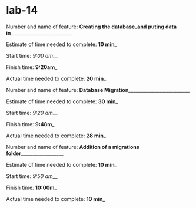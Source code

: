 # lab-14
Number and name of feature: __Creating the database_and puting data in____________________________

Estimate of time needed to complete: __10 min___

Start time: _9:00 am___

Finish time: __9:20am___

Actual time needed to complete: __20 min___

Number and name of feature: __Database Migration____________________________

Estimate of time needed to complete: __30 min___

Start time: _9:20 am___

Finish time: __9:48m___

Actual time needed to complete: __28 min___

Number and name of feature: __Addition of a migrations folder____________________

Estimate of time needed to complete: __10 min___

Start time: _9:50 am___

Finish time: __10:00m___

Actual time needed to complete: __10 min___